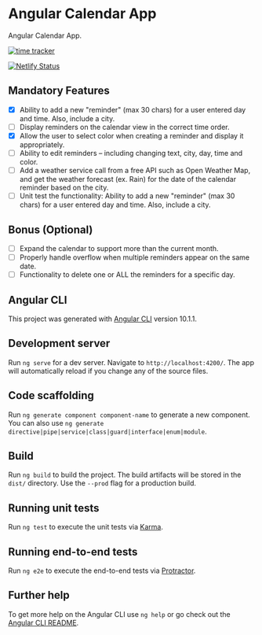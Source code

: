 # Angular Calendar App

Angular Calendar App.

[![time tracker](https://wakatime.com/badge/github/sergiogomes/angular-calendar-app.svg)](https://wakatime.com/badge/github/sergiogomes/angular-calendar-app)

[![Netlify Status](https://api.netlify.com/api/v1/badges/0b0338a8-379a-4b74-a06c-cb85aae8629c/deploy-status)](https://app.netlify.com/sites/angular-calendar-app/deploys)

## Mandatory Features

- [x] Ability to add a new "reminder" (max 30 chars) for a user entered day and time. Also, include a city.
- [ ] Display reminders on the calendar view in the correct time order.
- [x] Allow the user to select color when creating a reminder and display it appropriately.
- [ ] Ability to edit reminders – including changing text, city, day, time and color.
- [ ] Add a weather service call from a free API such as Open Weather Map, and get the weather forecast (ex. Rain) for the date of the calendar reminder based on the city.
- [ ] Unit test the functionality: Ability to add a new "reminder" (max 30 chars) for a user entered day and time. Also, include a city.

## Bonus (Optional)

- [ ] Expand the calendar to support more than the current month.
- [ ] Properly handle overflow when multiple reminders appear on the same date.
- [ ] Functionality to delete one or ALL the reminders for a specific day.

## Angular CLI

This project was generated with [Angular CLI](https://github.com/angular/angular-cli) version 10.1.1.

## Development server

Run `ng serve` for a dev server. Navigate to `http://localhost:4200/`. The app will automatically reload if you change any of the source files.

## Code scaffolding

Run `ng generate component component-name` to generate a new component. You can also use `ng generate directive|pipe|service|class|guard|interface|enum|module`.

## Build

Run `ng build` to build the project. The build artifacts will be stored in the `dist/` directory. Use the `--prod` flag for a production build.

## Running unit tests

Run `ng test` to execute the unit tests via [Karma](https://karma-runner.github.io).

## Running end-to-end tests

Run `ng e2e` to execute the end-to-end tests via [Protractor](http://www.protractortest.org/).

## Further help

To get more help on the Angular CLI use `ng help` or go check out the [Angular CLI README](https://github.com/angular/angular-cli/blob/master/README.md).
